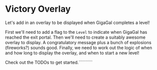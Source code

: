 # Victory Overlay

Let's add in an overlay to be displayed when GigaGal completes a level!

First we'll need to add a flag to the `Level` to indicate when GigaGal has reached the exit portal. Then we'll need to create a suitably awesome overlay to display. A congratulatory message plus a bunch of explosions (fireworks?) sounds good. Finally, we need to work out the logic of when and how long to display the overlay, and when to start a new level!

Check out the TODOs to get started.``````````
